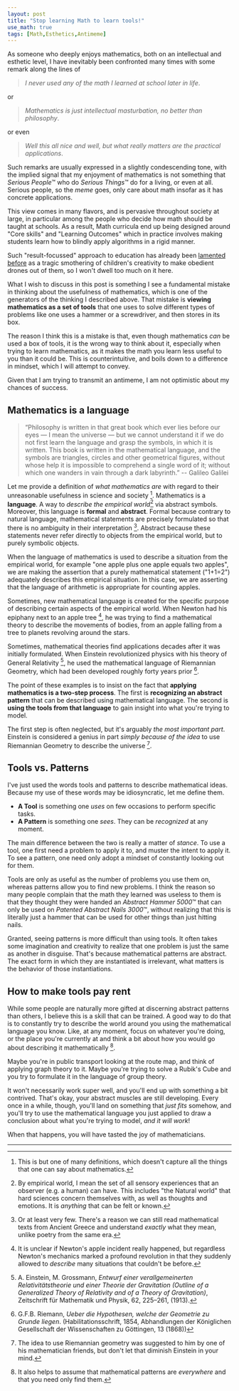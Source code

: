 ```yaml
---
layout: post
title: "Stop learning Math to learn tools!"
use_math: true
tags: [Math,Esthetics,Antimeme]
---
```


As someone who deeply enjoys mathematics, both on an intellectual and esthetic level, I have inevitably been confronted many times with some remark along the lines of 
> *I never used any of the math I learned at school later in life*.

or 
> *Mathematics is just intellectual masturbation, no better than philosophy*.

or even 
> *Well this all nice and well, but what really matters are the practical applications*.

Such remarks are usually expressed in a slightly condescending tone, with the implied signal that my enjoyment of mathematics is not something that *Serious People*™ who do *Serious Things*™ do for a living, or even at all. Serious people, so the *meme* goes, only care about math insofar as it has concrete applications.

This view comes in many flavors, and is pervasive throughout society at large, in particular among the people who decide how math should be taught at schools. As a result, Math curricula end up being designed around "Core skills" and "Learning Outcomes" which in practice involves making students learn how to blindly apply algorithms in a rigid manner.

Such "result-focussed" approach to education has already been [lamented before](https://www.maa.org/sites/default/files/pdf/devlin/LockhartsLament.pdf) as a tragic smothering of children's creativity to make obedient drones out of them, so I won't dwell too much on it here.

What I wish to discuss in this post is something I see a fundamental mistake in thinking about the usefulness of mathematics, which is one of the generators of the thinking I described above. That mistake is **viewing mathematics as a set of tools** that one uses to solve different types of problems like one uses a hammer or a screwdriver, and then stores in its box.

The reason I think this is a mistake is that, even though mathematics *can* be used a box of tools, it is the wrong way to think about it, especially when trying to learn mathematics, as it makes the math you learn less useful to you than it could be. This is counterintuitive, and boils down to a difference in mindset, which I will attempt to convey.

Given that I am trying to transmit an antimeme, I am not optimistic about my chances of success.

## Mathematics is a language

> “Philosophy is written in that great book which ever lies before our eyes — I mean the universe — but we cannot understand it if we do not first learn the language and grasp the symbols, in which it is written. This book is written in the mathematical language, and the symbols are triangles, circles and other geometrical figures, without whose help it is impossible to comprehend a single word of it; without which one wanders in vain through a dark labyrinth.” -- Galileo Galilei

Let me provide a definition of *what mathematics are* with regard to their unreasonable usefulness in science and society [^definition]. Mathematics is a **language**. A way to *describe the empirical world*[^empirical] via abstract symbols. Moreover, this language is **formal** and **abstract**. Formal because contrary to natural language, mathematical statements are precisely formulated so that there is no ambiguity in their interpretation [^ambiguity]. Abstract because these statements never refer directly to objects from the empirical world, but to purely symbolic objects.

[^definition]: This is but one of many definitions, which doesn't capture all the things that one can say about mathematics.

[^empirical]: By empirical world, I mean the set of all sensory experiences that an observer (e.g. a human) can have. This includes "the Natural world" that hard sciences concern themselves with, as well as thoughts and emotions. It is *anything* that can be felt or known.

[^ambiguity]: Or at least very few. There's a reason we can still read mathematical texts from Ancient Greece and understand *exactly* what they mean, unlike poetry from the same era.

When the language of mathematics is used to describe a situation from the empirical world, for example "one apple plus one apple equals two apples", we are making the assertion that a purely mathematical statement ("1+1=2") adequately describes this empirical situation. In this case, we are asserting that the language of arithmetic is appropriate for counting apples.

Sometimes, new mathematical language is created for the specific purpose of describing certain aspects of the empirical world. When Newton had his epiphany next to an apple tree [^newton], he was trying to find a mathematical theory to describe the movements of bodies, from an apple falling from a tree to planets revolving around the stars.

[^newton]: It is unclear if Newton's apple incident really happened, but regardless Newton's mechanics marked a profound revolution in that they suddenly allowed to *describe* many situations that couldn't be before.

Sometimes, mathematical theories find applications decades after it was initially formulated. When Einstein revolutionized physics with his theory of General Relativity [^einstein], he used the mathematical language of Riemannian Geometry, which had been developed roughly forty years prior [^riemann].

[^einstein]: A. Einstein, M. Grossmann, *Entwurf einer verallgemeinerten Relativitätstheorie und einer Theorie der Gravitation (Outline of a Generalized Theory of Relativity and of a Theory of Gravitation)*, Zeitschrift für Mathematik und Physik, 62, 225–261, (1913).

[^riemann]: G.F.B. Riemann, *Ueber die Hypothesen, welche der Geometrie zu Grunde liegen*. (Habilitationsschrift, 1854, Abhandlungen der Königlichen Gesellschaft der Wissenschaften zu Göttingen, 13 (1868))

The point of these examples is to insist on the fact that **applying mathematics is a two-step process**. The first is **recognizing an abstract pattern** that can be described using mathematical language. The second is **using the tools from that language** to gain insight into what you're trying to model.

The first step is often neglected, but it's arguably *the most important part*. Einstein is considered a genius in part *simply because of the idea* to use Riemannian Geometry to describe the universe [^relativity]. 

[^relativity]: The idea to use Riemannian geometry was suggested to him by one of his mathematician friends, but don't let that diminish Einstein in your mind.

## Tools vs. Patterns

I've just used the words tools and patterns to describe mathematical ideas. Because my use of these words may be idiosyncratic, let me define them.

- **A Tool** is something one *uses* on few occasions to perform specific tasks.
- **A Pattern** is something one *sees*. They can be *recognized* at any moment.

The main difference between the two is really a matter of *stance*. To use a tool, one first need a problem to apply it to, and muster the intent to apply it. To see a pattern, one need only adopt a mindset of constantly looking out for them.

Tools are only as useful as the number of problems you use them on, whereas patterns allow you to find new problems. I think the reason so many people complain that the math they learned was useless to them is that they thought they were handed an *Abstract Hammer 5000*™ that can only be used on *Patented Abstract Nails 3000*™, without realizing that this is literally just a hammer that can be used for other things than just hitting nails.

Granted, seeing patterns is more difficult than using tools. It often takes some imagination and creativity to realize that one problem is just the same as another in disguise. That's because mathematical patterns are abstract. The exact form in which they are instantiated is irrelevant, what matters is the behavior of those instantiations.

## How to make tools pay rent

While some people are naturally more gifted at discerning abstract patterns than others, I believe this is a skill that can be trained. A good way to do that is to constantly try to describe the world around you using the mathematical language you know. Like, at any moment, focus on whatever you're doing, or the place you're currently at and think a bit about how you would go about describing it mathematically [^trick].

[^trick]: It also helps to assume that mathematical patterns are *everywhere* and that you need only find them.

Maybe you're in public transport looking at the route map, and think of applying graph theory to it. Maybe you're trying to solve a Rubik's Cube and you try to formulate it in the language of group theory.

It won't necessarily work super well, and you'll end up with something a bit contrived. That's okay, your abstract muscles are still developing. Every once in a while, though, you'll land on something that *just fits* somehow, and you'll try to use the mathematical language you just applied to draw a conclusion about what you're trying to model, *and it will work*!

When that happens, you will have tasted the joy of mathematicians.

---